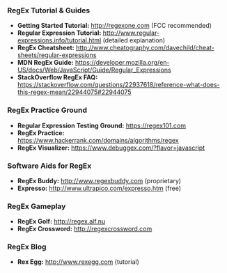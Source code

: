 ### RegEx Tutorial & Guides
* **Getting Started Tutorial:** http://regexone.com (FCC recommended)
* **Regular Expression Tutorial:** http://www.regular-expressions.info/tutorial.html (detailed explanation)
* **RegEx Cheatsheet:** http://www.cheatography.com/davechild/cheat-sheets/regular-expressions
* **MDN RegEx Guide:** https://developer.mozilla.org/en-US/docs/Web/JavaScript/Guide/Regular_Expressions
* **StackOverflow RegEx FAQ:** https://stackoverflow.com/questions/22937618/reference-what-does-this-regex-mean/22944075#22944075

### RegEx Practice Ground
* **Regular Expression Testing Ground:** https://regex101.com
* **RegEx Practice:** https://www.hackerrank.com/domains/algorithms/regex
* **RegEx Visualizer:** https://www.debuggex.com/?flavor=javascript

### Software Aids for RegEx
* **RegEx Buddy:** http://www.regexbuddy.com (proprietary)
* **Expresso:** http://www.ultrapico.com/expresso.htm (free)

### RegEx Gameplay
* **RegEx Golf:** http://regex.alf.nu
* **RegEx Crossword:** http://regexcrossword.com

### RegEx Blog
* **Rex Egg:** http://www.rexegg.com (tutorial)